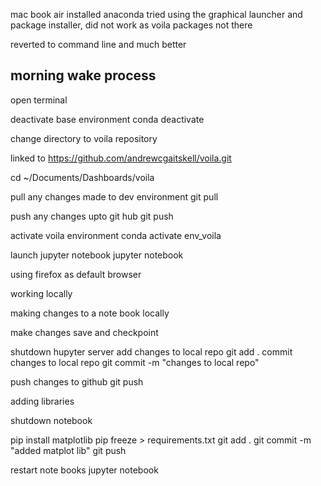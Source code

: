 mac book air
installed anaconda
tried using the graphical launcher and package installer, did not work as voila packages not there

reverted to command line and much better

## morning wake process

open terminal

deactivate base environment
  conda deactivate

change directory to voila repository

linked to https://github.com/andrewcgaitskell/voila.git

cd ~/Documents/Dashboards/voila

pull any changes made to dev environment
  git pull

push any changes upto git hub
  git push

activate voila environment
  conda activate env_voila
  
launch jupyter notebook
  jupyter notebook
  
using firefox as default browser

working locally

making changes to a note book locally

make changes
save and checkpoint

shutdown hupyter server
add changes to local repo
  git add .
commit changes to local repo
  git commit -m "changes to local repo"
  
push changes to github
  git push


adding libraries

shutdown notebook

pip install matplotlib
pip freeze > requirements.txt
git add .
git commit -m "added matplot lib"
git push

restart note books
jupyter notebook


